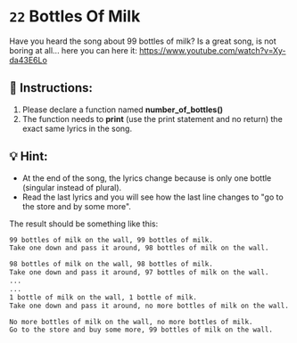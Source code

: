 # `22` Bottles Of Milk

Have you heard the song about 99 bottles of milk? Is a great song, is not boring at all...
here you can here it: https://www.youtube.com/watch?v=Xy-da43E6Lo


## 📝 Instructions:
1. Please declare a function named **number_of_bottles()**
2. The function needs to **print** (use the print statement and no return)  the exact same lyrics in the song.


## 💡 Hint:

- At the end of the song, the lyrics change because is only one bottle (singular instead of plural).
- Read the last lyrics and you will see how the last line changes to "go to the store and by some more".

The result should be something like this:

```sh
99 bottles of milk on the wall, 99 bottles of milk.
Take one down and pass it around, 98 bottles of milk on the wall.

98 bottles of milk on the wall, 98 bottles of milk.
Take one down and pass it around, 97 bottles of milk on the wall.
...
...
1 bottle of milk on the wall, 1 bottle of milk.
Take one down and pass it around, no more bottles of milk on the wall.

No more bottles of milk on the wall, no more bottles of milk.
Go to the store and buy some more, 99 bottles of milk on the wall.
```
